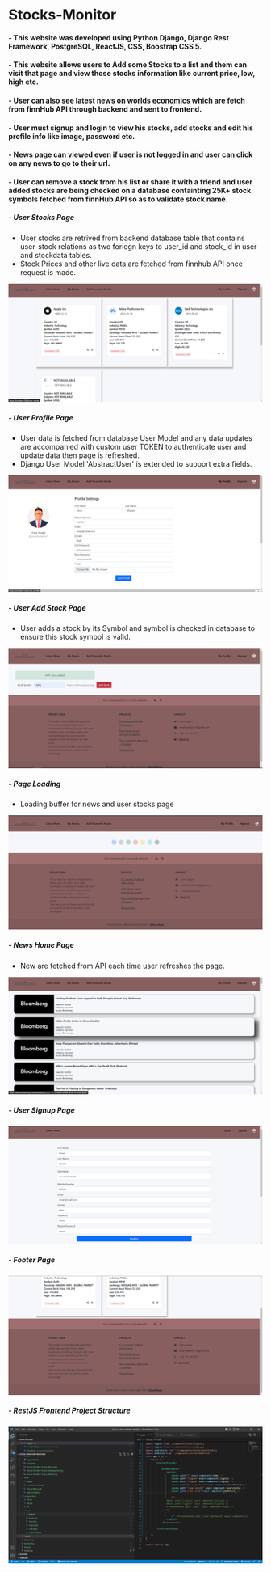 # Stocks-Monitor
#### - This website was developed using Python Django, Django Rest Framework, PostgreSQL, ReactJS, CSS, Boostrap CSS 5.
#### - This website allows users to Add some Stocks to a list and them can visit that page and view those stocks information like current price, low, high etc.
#### - User can also see latest news on worlds economics which are fetch from finnHub API through backend and sent to frontend.
#### - User must signup and login to view his stocks, add stocks and edit his profile info like image, password etc.
#### - News page can viewed even if user is not logged in and user can click on any news to go to their url.
#### - User can remove a stock from his list or share it with a friend and user added stocks are being checked on a database containting 25K+ stock symbols fetched from finnHub API so as to validate stock name.

##### - User Stocks Page
- User stocks are retrived from backend database table that contains user-stock relations as two foriegn keys to user_id and stock_id in user and stockdata tables.
- Stock Prices and other live data are fetched from finnhub API once request is made.
<img src="https://github.com/OmarKhaledm21/Stocks-Monitor/blob/main/SS/User%20Stocks%20Page.png" />


##### - User Profile Page
- User data is fetched from database User Model and any data updates are accompanied with custom user TOKEN to authenticate user and update data then page is refreshed.
- Django User Model 'AbstractUser' is extended to support extra fields.
<img src="https://github.com/OmarKhaledm21/Stocks-Monitor/blob/main/SS/User%20Profile.png" />


##### - User Add Stock Page
- User adds a stock by its Symbol and symbol is checked in database to ensure this stock symbol is valid.
<img src="https://github.com/OmarKhaledm21/Stocks-Monitor/blob/main/SS/Add%20Stock.png" />

##### - Page Loading
- Loading buffer for news and user stocks page
<img src="https://github.com/OmarKhaledm21/Stocks-Monitor/blob/main/SS/Loading.png" />

##### - News Home Page
- New are fetched from API each time user refreshes the page.
<img src="https://github.com/OmarKhaledm21/Stocks-Monitor/blob/main/SS/User%20News.png" />


##### - User Signup Page
<img src="https://github.com/OmarKhaledm21/Stocks-Monitor/blob/main/SS/Signup.png" />


##### - Footer Page
<img src="https://github.com/OmarKhaledm21/Stocks-Monitor/blob/main/SS/Footer.png" />


##### - RestJS Frontend Project Structure
<img src="https://github.com/OmarKhaledm21/Stocks-Monitor/blob/main/SS/react%20structure.png" />

